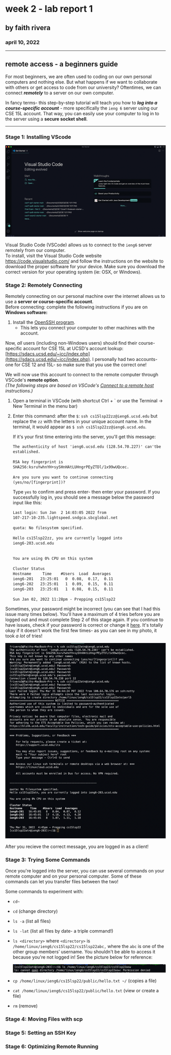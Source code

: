# week 2 - lab report 1
## by faith rivera
### april 10, 2022

--- 

## remote access - a beginners guide

For most beginners, we are often used to coding on our own personal computers and nothing else. But what happens if we want to collaborate with others or get access to code from our university? Oftentimes, we can connect **_remotely_** to a server on our own computer.  

In fancy terms- this step-by-step tutorial will teach you how to **_log into a course-specific account_** - more specifically the `ieng 6` server using our CSE 15L account. That way, you can easily use your computer to log in to the server using a **secure socket shell**.

---

### Stage 1: Installing VScode
![step 1](step1.png)

Visual Studio Code (VSCode) allows us to connect to the `ieng6` server remotely from our computer.  
To install, visit the Visual Studio Code website https://code.visualstudio.com/ and follow the instructions on the website to download the proper software for your device. Make sure you download the correct version for your operating system (ie: OSX, or Windows).

### Stage 2: Remotely Connecting
Remotely connecting on our personal machine over the internet allows us to use a **server or course-specific account**.  
Before connecting: complete the following instructions if you are on **Windows software:**

1. Install the [OpenSSH program](https://docs.microsoft.com/en-us/windows-server/administration/openssh/openssh_install_firstuse). 
    -  This lets you connect your computer to other machines with the account.

Now, _all_ users (including non-Windows users) should find their course-specific account for CSE 15L at UCSD's account lookup: [https://sdacs.ucsd.edu/~icc/index.php](https://sdacs.ucsd.edu/~icc/index.php). I personally had two accounts- one for CSE 12 and 15L- so make sure that you use the correct one!  

We will now use this account to connect to the remote computer through VSCode's **remote option**.  
_(The following steps are based on VSCode's_ [_Connect to a remote host_](https://code.visualstudio.com/docs/remote/ssh#_connect-to-a-remote-host) _instructions.)_  
1. Open a terminal in VSCode (with shortcut Ctrl + ` or use the Terminal -> New Terminal in the menu bar)
2. Enter this command: after the `$`: `ssh cs15lsp22zz@ieng6.ucsd.edu` but replace the `zz` with the letters in your unique account name. In the terminal, it would appear as `$ ssh cs15lsp22zz@ieng6.ucsd.edu`.  

    If it's your first time entering into the server, you'll get this message: 
    ```
    The authenticity of host 'ieng6.ucsd.edu (128.54.70.227)' can'tbe established.

    RSA key fingerprint is
    SHA256:ksruYwhnYH+sySHnHAtLUHngrPEyZTDl/1x99wUQcec.

    Are you sure you want to continue connecting
    (yes/no/[fingerprint])?
    ```
    Type `yes` to confirm and press enter- then enter your password. If you successfully log in, you should see a message below the password input like this:
    ```
    Last login: Sun Jan  2 14:03:05 2022 from
    107-217-10-235.lightspeed.sndgca.sbcglobal.net

    quota: No filesystem specified.

    Hello cs15lsp22zz, you are currently logged into
    ieng6-203.ucsd.edu


    You are using 0% CPU on this system

    Cluster Status
    Hostname     Time    #Users  Load  Averages
    ieng6-201   23:25:01   0  0.08,  0.17,  0.11
    ieng6-202   23:25:01   1  0.09,  0.15,  0.11
    ieng6-203   23:25:01   1  0.08,  0.15,  0.11

    Sun Jan 02, 2022 11:28pm - Prepping cs15lsp22
    ```

Sometimes, your password might be incorrect (you can see that I had this issue many times below). You'll have a maximum of 4 tries before you are logged out and must complete Step 2 of this stage again. If you continue to have issues, check if your password is correct or change it [here](https://sdacs.ucsd.edu/~icc/index.php). It's totally okay if it doesn't work the first few times- as you can see in my photo, it took _a lot_ of tries!

![step 2](step2.png)

After you recieve the correct message, you are logged in as a client! 
### Stage 3: Trying Some Commands

Once you're logged into the server, you can use several commands on your remote computer and on your personal computer. Some of these commands can let you transfer files between the two!

Some commands to experiment with:
- `cd~`
- `cd` (change directory)
- `ls -a` (list all files)
- `ls -lat` (list all files by date- a triple command!)
- `ls <directory>` where `<directory>` is
`/home/linux/ieng6/cs15lsp22/cs15lsp22abc,` where the `abc` is one
of the other group members’ username. You shouldn't be able to access it because you're not logged in! See the picture below for reference:

  ![step 3](step3.png)

- `cp /home/linux/ieng6/cs15lsp22/public/hello.txt ~/` (copies a file)
- `cat /home/linux/ieng6/cs15lsp22/public/hello.txt` (view or create a file)
- `rm` (remove)

### Stage 4: Moving Files with scp

### Stage 5: Setting an SSH Key

### Stage 6: Optimizing Remote Running

